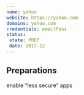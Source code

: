 ```yaml
---
name: yahoo
website: https://yahoo.com
domains: yahoo.com
credentials: emailPass
status:
 state: PREP
 date: 2017-12
---
```


## Preparations
enable “less secure” apps